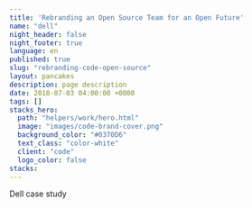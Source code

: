 ```yaml
---
title: 'Rebranding an Open Source Team for an Open Future'
name: "dell"
night_header: false
night_footer: true
language: en
published: true
slug: "rebranding-code-open-source"
layout: pancakes
description: page description
date: 2018-07-03 04:00:00 +0000
tags: []
stacks_hero:
  path: "helpers/work/hero.html"
  image: "images/code-brand-cover.png"
  background_color: "#0370D6"
  text_class: "color-white"
  client: "code"
  logo_color: false
stacks:
--- 
```

Dell case study
